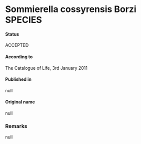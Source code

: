 # Sommierella cossyrensis Borzi SPECIES

#### Status
ACCEPTED

#### According to
The Catalogue of Life, 3rd January 2011

#### Published in
null

#### Original name
null

### Remarks
null